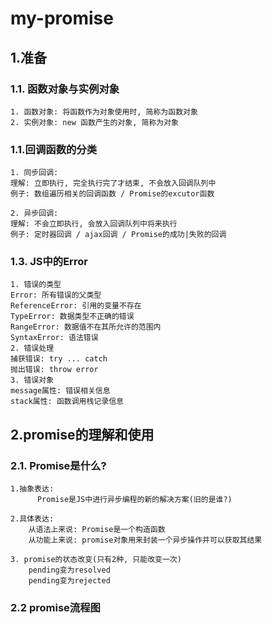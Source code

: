 # my-promise

## 1.准备
###  1.1. 函数对象与实例对象
    1. 函数对象: 将函数作为对象使用时, 简称为函数对象
    2. 实例对象: new 函数产生的对象, 简称为对象
###  1.1.回调函数的分类
    1. 同步回调: 
    理解: 立即执行, 完全执行完了才结束, 不会放入回调队列中
    例子: 数组遍历相关的回调函数 / Promise的excutor函数
    
    2. 异步回调: 
    理解: 不会立即执行, 会放入回调队列中将来执行
    例子: 定时器回调 / ajax回调 / Promise的成功|失败的回调
###  1.3. JS中的Error
    1. 错误的类型
    Error: 所有错误的父类型
    ReferenceError: 引用的变量不存在
    TypeError: 数据类型不正确的错误
    RangeError: 数据值不在其所允许的范围内
    SyntaxError: 语法错误
    2. 错误处理
    捕获错误: try ... catch
    抛出错误: throw error
    3. 错误对象
    message属性: 错误相关信息
    stack属性: 函数调用栈记录信息
## 2.promise的理解和使用
### 2.1. Promise是什么?
    1.抽象表达: 
          Promise是JS中进行异步编程的新的解决方案(旧的是谁?)
    
    2.具体表达:
        从语法上来说: Promise是一个构造函数  
        从功能上来说: promise对象用来封装一个异步操作并可以获取其结果
    
    3. promise的状态改变(只有2种, 只能改变一次)
        pending变为resolved
        pending变为rejected

### 2.2 promise流程图




  
  
